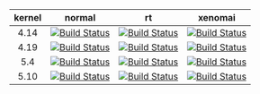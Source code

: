 | kernel | normal | rt | xenomai |
|:---:|:---:|:---:|:---:|
|4.14 | [![Build Status](http://gfnd.rcn-ee.org:8080/view/BeagleBoard/job/beagleboard_kernel_builder/job/4.14/badge/icon)](http://gfnd.rcn-ee.org:8080/view/BeagleBoard/job/beagleboard_kernel_builder/job/4.14/) | [![Build Status](http://gfnd.rcn-ee.org:8080/view/BeagleBoard/job/beagleboard_kernel_builder/job/4.14-rt/badge/icon)](http://gfnd.rcn-ee.org:8080/view/BeagleBoard/job/beagleboard_kernel_builder/job/4.14-rt/) | [![Build Status](http://gfnd.rcn-ee.org:8080/view/BeagleBoard/job/beagleboard_kernel_builder/job/4.14-xenomai/badge/icon)](http://gfnd.rcn-ee.org:8080/view/BeagleBoard/job/beagleboard_kernel_builder/job/4.14-xenomai/) |
|4.19 | [![Build Status](http://gfnd.rcn-ee.org:8080/view/BeagleBoard/job/beagleboard_kernel_builder/job/4.19/badge/icon)](http://gfnd.rcn-ee.org:8080/view/BeagleBoard/job/beagleboard_kernel_builder/job/4.19/) | [![Build Status](http://gfnd.rcn-ee.org:8080/view/BeagleBoard/job/beagleboard_kernel_builder/job/4.19-rt/badge/icon)](http://gfnd.rcn-ee.org:8080/view/BeagleBoard/job/beagleboard_kernel_builder/job/4.19-rt/) | [![Build Status](http://gfnd.rcn-ee.org:8080/view/BeagleBoard/job/beagleboard_kernel_builder/job/4.19-xenomai/badge/icon)](http://gfnd.rcn-ee.org:8080/view/BeagleBoard/job/beagleboard_kernel_builder/job/4.19-xenomai/) |
|5.4 | [![Build Status](http://gfnd.rcn-ee.org:8080/view/BeagleBoard/job/beagleboard_kernel_builder/job/5.4/badge/icon)](http://gfnd.rcn-ee.org:8080/view/BeagleBoard/job/beagleboard_kernel_builder/job/5.4/) | [![Build Status](http://gfnd.rcn-ee.org:8080/view/BeagleBoard/job/beagleboard_kernel_builder/job/5.4-rt/badge/icon)](http://gfnd.rcn-ee.org:8080/view/BeagleBoard/job/beagleboard_kernel_builder/job/5.4-rt/) | [![Build Status](http://gfnd.rcn-ee.org:8080/view/BeagleBoard/job/beagleboard_kernel_builder/job/5.4-xenomai/badge/icon)](http://gfnd.rcn-ee.org:8080/view/BeagleBoard/job/beagleboard_kernel_builder/job/5.4-xenomai/) |
|5.10 | [![Build Status](http://gfnd.rcn-ee.org:8080/view/BeagleBoard/job/beagleboard_kernel_builder/job/5.10/badge/icon)](http://gfnd.rcn-ee.org:8080/view/BeagleBoard/job/beagleboard_kernel_builder/job/5.10/) | [![Build Status](http://gfnd.rcn-ee.org:8080/view/BeagleBoard/job/beagleboard_kernel_builder/job/5.10-rt/badge/icon)](http://gfnd.rcn-ee.org:8080/view/BeagleBoard/job/beagleboard_kernel_builder/job/5.10-rt/) | [![Build Status](http://gfnd.rcn-ee.org:8080/view/BeagleBoard/job/beagleboard_kernel_builder/job/5.10-xenomai/badge/icon)](http://gfnd.rcn-ee.org:8080/view/BeagleBoard/job/beagleboard_kernel_builder/job/5.10-xenomai/) |
